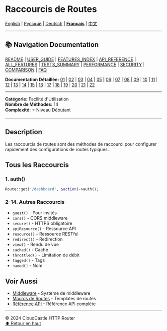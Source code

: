 # Raccourcis de Routes

[English](../../en/features/10_ROUTE_SHORTCUTS.md) | [Русский](../../ru/features/10_ROUTE_SHORTCUTS.md) | [Deutsch](../../de/features/10_ROUTE_SHORTCUTS.md) | [**Français**](10_ROUTE_SHORTCUTS.md) | [中文](../../zh/features/10_ROUTE_SHORTCUTS.md)

---

## 📚 Navigation Documentation

[README](../../README.md) | [USER_GUIDE](../USER_GUIDE.md) | [FEATURES_INDEX](../FEATURES_INDEX.md) | [API_REFERENCE](../API_REFERENCE.md) | [ALL_FEATURES](../ALL_FEATURES.md) | [TESTS_SUMMARY](../TESTS_SUMMARY.md) | [PERFORMANCE](../PERFORMANCE_ANALYSIS.md) | [SECURITY](../SECURITY_REPORT.md) | [COMPARISON](../COMPARISON.md) | [FAQ](../FAQ.md)

**Documentation Détaillée:** [01](01_BASIC_ROUTING.md) | [02](02_ROUTE_PARAMETERS.md) | [03](03_ROUTE_GROUPS.md) | [04](04_RATE_LIMITING.md) | [05](05_IP_FILTERING.md) | [06](06_MIDDLEWARE.md) | [07](07_NAMED_ROUTES.md) | [08](08_TAGS.md) | [09](09_HELPER_FUNCTIONS.md) | [10](10_ROUTE_SHORTCUTS.md) | [11](11_ROUTE_MACROS.md) | [12](12_URL_GENERATION.md) | [13](13_EXPRESSION_LANGUAGE.md) | [14](14_CACHING.md) | [15](15_PLUGINS.md) | [16](16_LOADERS.md) | [17](17_PSR_SUPPORT.md) | [18](18_ACTION_RESOLVER.md) | [19](19_STATISTICS.md) | [20](20_SECURITY.md) | [21](21_EXCEPTIONS.md) | [22](22_CLI_TOOLS.md)

---

**Catégorie:** Facilité d'Utilisation  
**Nombre de Méthodes:** 14  
**Complexité:** ⭐ Niveau Débutant

---

## Description

Les raccourcis de routes sont des méthodes de raccourci pour configurer rapidement des configurations de routes typiques.

## Tous les Raccourcis

### 1. auth()
```php
Route::get('/dashboard', $action)->auth();
```

### 2-14. Autres Raccourcis
- `guest()` - Pour invités
- `cors()` - CORS middleware
- `secure()` - HTTPS obligatoire
- `apiResource()` - Ressource API
- `resource()` - Ressource RESTful
- `redirect()` - Redirection
- `view()` - Rendu de vue
- `cached()` - Cache
- `throttled()` - Limitation de débit
- `tagged()` - Tags
- `named()` - Nom

## Voir Aussi

- [Middleware](06_MIDDLEWARE.md) - Système de middleware
- [Macros de Routes](11_ROUTE_MACROS.md) - Templates de routes
- [Référence API](../API_REFERENCE.md) - Référence API complète

---

© 2024 CloudCastle HTTP Router  
[⬆ Retour en haut](#raccourcis-de-routes)